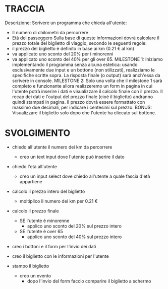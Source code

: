 # TRACCIA

Descrizione:
Scrivere un programma che chieda all'utente:
- Il numero di chilometri da percorrere
- Età del passeggero
Sulla base di queste informazioni dovrà calcolare il prezzo totale del biglietto di viaggio, secondo le seguenti regole:
- il prezzo del biglietto è definito in base ai km (0.21 € al km)
- va applicato uno sconto del 20% per i minorenni
- va applicato uno sconto del 40% per gli over 65.
MILESTONE 1:
Iniziamo implementando il programma senza alcuna estetica: usando esclusivamente due input e un bottone (non stilizzati), realizziamo le specifiche scritte sopra. La risposta finale (o output) sarà anch'essa da scrivere in console.
MILESTONE 2:
Solo una volta che il milestone 1 sarà completo e funzionante allora realizzeremo un form in pagina in cui l'utente potrà inserire i dati e visualizzare il calcolo finale con il prezzo.
Il recap dei dati e l'output del prezzo finale (cioè il biglietto) andranno quindi stampati in pagina. Il prezzo dovrà essere formattato con massimo due decimali, per indicare i centesimi sul prezzo.
BONUS:
Visualizzare il biglietto solo dopo che l'utente ha cliccato sul bottone.


# SVOLGIMENTO

- chiedo all'utente il numero dei km da percorrere
    - creo un text input dove l'utente può inserire il dato

- chiedo l'età all'utente
    - creo un input select dove chiedo all'utente a quale fascia d'età appartiene
    
- calcolo il prezzo intero del biglietto
    - moltiplico il numero dei km per 0.21 €

- calcolo il prezzo finale
    - SE l'utente è minorenne 
        - applico uno sconto del 20% sul prezzo intero
    - SE l'utente è over 65
         - applico uno sconto del 40% sul prezzo intero

- creo i bottoni e il form per l'invio dei dati

- creo il biglietto con le informazioni per l'utente

- stampo il biglietto
    - creo un evento
        - dopo l'invio del form faccio comparire il biglietto a schermo


